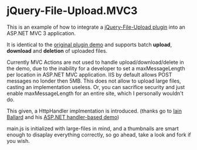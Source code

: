 # **jQuery-File-Upload.MVC3** #

This is an example of how to integrate a [jQuery-File-Upload plugin](https://github.com/blueimp/jQuery-File-Upload) into an ASP.NET MVC 3 application.

It is identical to the [original plugin demo](http://blueimp.github.com/jQuery-File-Upload/ "jQuery File Upload Demo") and supports batch **upload**, **download** and **deletion** of uploaded files.

Currently MVC Actions are not used to handle upload/download/delete in the demo, due to the inability for a developer to set a maxMessageLength per location in ASP.NET MVC application. IIS by default allows POST messages no londer then 5MB. This does not allow to upload large files, casting an implementation useless. Or, you can sacrifice security and just enable maxMessageLength for an entire site, which I personally wouldn't do.

This given, a HttpHandler implmentation is introduced. (thanks go to [Iain Ballard](https://github.com/i-e-b/) and his [ASP.NET handler-based demo](https://github.com/i-e-b/jQueryFileUpload.Net))

main.js is initialized with large-files in mind, and a thumbnails are smart enough to disaplay everything correctly, so go ahead, take a look and fork if you wish.